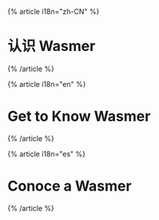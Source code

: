 {% article i18n="zh-CN" %}

# 认识 Wasmer

{% /article %}

{% article i18n="en" %}

# Get to Know Wasmer

{% /article %}

{% article i18n="es" %}

# Conoce a Wasmer

{% /article %}
